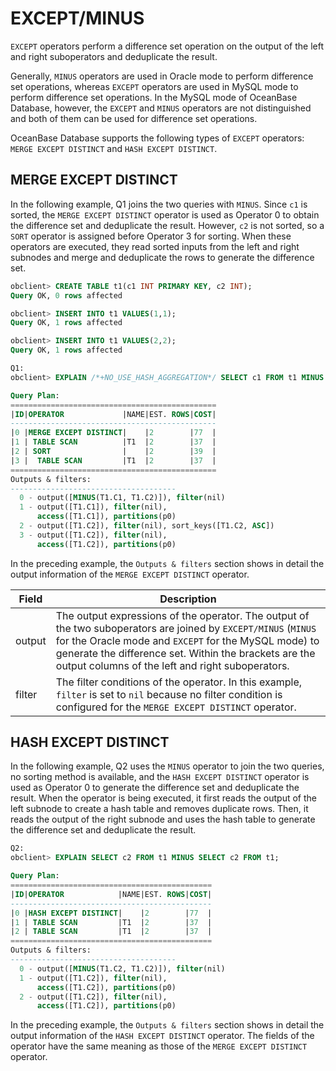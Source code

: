 # EXCEPT/MINUS

`EXCEPT` operators perform a difference set operation on the output of the left and right suboperators and deduplicate the result.

Generally, `MINUS` operators are used in Oracle mode to perform difference set operations, whereas `EXCEPT` operators are used in MySQL mode to perform difference set operations. In the MySQL mode of OceanBase Database, however, the `EXCEPT` and `MINUS` operators are not distinguished and both of them can be used for difference set operations.

OceanBase Database supports the following types of `EXCEPT` operators: `MERGE EXCEPT DISTINCT` and `HASH EXCEPT DISTINCT`.

## MERGE EXCEPT DISTINCT

In the following example, Q1 joins the two queries with `MINUS`. Since `c1` is sorted, the `MERGE EXCEPT DISTINCT` operator is used as Operator 0 to obtain the difference set and deduplicate the result. However, `c2` is not sorted, so a `SORT` operator is assigned before Operator 3 for sorting. When these operators are executed, they read sorted inputs from the left and right subnodes and merge and deduplicate the rows to generate the difference set.

```sql
obclient> CREATE TABLE t1(c1 INT PRIMARY KEY, c2 INT);
Query OK, 0 rows affected

obclient> INSERT INTO t1 VALUES(1,1);
Query OK, 1 rows affected

obclient> INSERT INTO t1 VALUES(2,2);
Query OK, 1 rows affected

Q1:
obclient> EXPLAIN /*+NO_USE_HASH_AGGREGATION*/ SELECT c1 FROM t1 MINUS SELECT c2 FROM t1;

Query Plan:
==============================================
|ID|OPERATOR             |NAME|EST. ROWS|COST|
----------------------------------------------
|0 |MERGE EXCEPT DISTINCT|    |2        |77  |
|1 | TABLE SCAN          |T1  |2        |37  |
|2 | SORT                |    |2        |39  |
|3 |  TABLE SCAN         |T1  |2        |37  |
==============================================
Outputs & filters:
-------------------------------------
  0 - output([MINUS(T1.C1, T1.C2)]), filter(nil)
  1 - output([T1.C1]), filter(nil),
      access([T1.C1]), partitions(p0)
  2 - output([T1.C2]), filter(nil), sort_keys([T1.C2, ASC])
  3 - output([T1.C2]), filter(nil),
      access([T1.C2]), partitions(p0)
```

In the preceding example, the `Outputs & filters` section shows in detail the output information of the `MERGE EXCEPT DISTINCT` operator.

| **Field** | **Description** |
|----------|-----------------------------------------------------------------------------------------------------------------------------------------|
| output | The output expressions of the operator. The output of the two suboperators are joined by `EXCEPT/MINUS` (`MINUS` for the Oracle mode and `EXCEPT` for the MySQL mode) to generate the difference set. Within the brackets are the output columns of the left and right suboperators.  |
| filter | The filter conditions of the operator. In this example, `filter` is set to `nil` because no filter condition is configured for the `MERGE EXCEPT DISTINCT` operator.  |

## HASH EXCEPT DISTINCT

In the following example, Q2 uses the `MINUS` operator to join the two queries, no sorting method is available, and the `HASH EXCEPT DISTINCT` operator is used as Operator 0 to generate the difference set and deduplicate the result. When the operator is being executed, it first reads the output of the left subnode to create a hash table and removes duplicate rows. Then, it reads the output of the right subnode and uses the hash table to generate the difference set and deduplicate the result.

```sql
Q2:
obclient> EXPLAIN SELECT c2 FROM t1 MINUS SELECT c2 FROM t1;

Query Plan:
=============================================
|ID|OPERATOR            |NAME|EST. ROWS|COST|
---------------------------------------------
|0 |HASH EXCEPT DISTINCT|    |2        |77  |
|1 | TABLE SCAN         |T1  |2        |37  |
|2 | TABLE SCAN         |T1  |2        |37  |
=============================================
Outputs & filters:
-------------------------------------
  0 - output([MINUS(T1.C2, T1.C2)]), filter(nil)
  1 - output([T1.C2]), filter(nil),
      access([T1.C2]), partitions(p0)
  2 - output([T1.C2]), filter(nil),
      access([T1.C2]), partitions(p0)
```

In the preceding example, the `Outputs & filters` section shows in detail the output information of the `HASH EXCEPT DISTINCT` operator. The fields of the operator have the same meaning as those of the `MERGE EXCEPT DISTINCT` operator.
